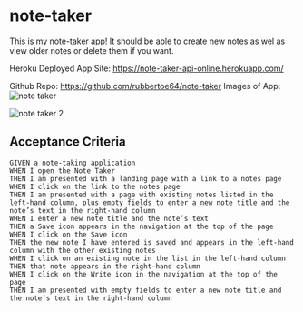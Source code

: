 # note-taker
This is my note-taker app! It should be able to create new notes as wel as view older notes or delete them if you want. 

Heroku Deployed App Site: https://note-taker-api-online.herokuapp.com/

Github Repo: https://github.com/rubbertoe64/note-taker
Images of App:
![note taker](https://user-images.githubusercontent.com/71856810/156149575-5582b382-b3bd-40c5-9914-1b04aef3b71d.PNG)

![note taker 2](https://user-images.githubusercontent.com/71856810/156149621-e3357e76-9938-46ee-afc5-906f8ae7e0d7.PNG)

## Acceptance Criteria

```
GIVEN a note-taking application
WHEN I open the Note Taker
THEN I am presented with a landing page with a link to a notes page
WHEN I click on the link to the notes page
THEN I am presented with a page with existing notes listed in the left-hand column, plus empty fields to enter a new note title and the note’s text in the right-hand column
WHEN I enter a new note title and the note’s text
THEN a Save icon appears in the navigation at the top of the page
WHEN I click on the Save icon
THEN the new note I have entered is saved and appears in the left-hand column with the other existing notes
WHEN I click on an existing note in the list in the left-hand column
THEN that note appears in the right-hand column
WHEN I click on the Write icon in the navigation at the top of the page
THEN I am presented with empty fields to enter a new note title and the note’s text in the right-hand column
```
